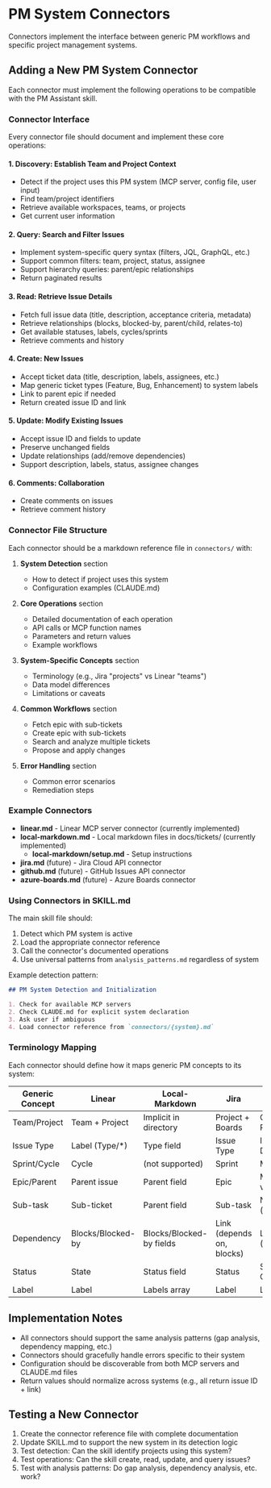 # PM System Connectors

Connectors implement the interface between generic PM workflows and specific project management systems.

## Adding a New PM System Connector

Each connector must implement the following operations to be compatible with the PM Assistant skill.

### Connector Interface

Every connector file should document and implement these core operations:

#### 1. Discovery: Establish Team and Project Context
- Detect if the project uses this PM system (MCP server, config file, user input)
- Find team/project identifiers
- Retrieve available workspaces, teams, or projects
- Get current user information

#### 2. Query: Search and Filter Issues
- Implement system-specific query syntax (filters, JQL, GraphQL, etc.)
- Support common filters: team, project, status, assignee
- Support hierarchy queries: parent/epic relationships
- Return paginated results

#### 3. Read: Retrieve Issue Details
- Fetch full issue data (title, description, acceptance criteria, metadata)
- Retrieve relationships (blocks, blocked-by, parent/child, relates-to)
- Get available statuses, labels, cycles/sprints
- Retrieve comments and history

#### 4. Create: New Issues
- Accept ticket data (title, description, labels, assignees, etc.)
- Map generic ticket types (Feature, Bug, Enhancement) to system labels
- Link to parent epic if needed
- Return created issue ID and link

#### 5. Update: Modify Existing Issues
- Accept issue ID and fields to update
- Preserve unchanged fields
- Update relationships (add/remove dependencies)
- Support description, labels, status, assignee changes

#### 6. Comments: Collaboration
- Create comments on issues
- Retrieve comment history

### Connector File Structure

Each connector should be a markdown reference file in `connectors/` with:

1. **System Detection** section
   - How to detect if project uses this system
   - Configuration examples (CLAUDE.md)

2. **Core Operations** section
   - Detailed documentation of each operation
   - API calls or MCP function names
   - Parameters and return values
   - Example workflows

3. **System-Specific Concepts** section
   - Terminology (e.g., Jira "projects" vs Linear "teams")
   - Data model differences
   - Limitations or caveats

4. **Common Workflows** section
   - Fetch epic with sub-tickets
   - Create epic with sub-tickets
   - Search and analyze multiple tickets
   - Propose and apply changes

5. **Error Handling** section
   - Common error scenarios
   - Remediation steps

### Example Connectors

- **linear.md** - Linear MCP server connector (currently implemented)
- **local-markdown.md** - Local markdown files in docs/tickets/ (currently implemented)
  - **local-markdown/setup.md** - Setup instructions
- **jira.md** (future) - Jira Cloud API connector
- **github.md** (future) - GitHub Issues API connector
- **azure-boards.md** (future) - Azure Boards connector

### Using Connectors in SKILL.md

The main skill file should:

1. Detect which PM system is active
2. Load the appropriate connector reference
3. Call the connector's documented operations
4. Use universal patterns from `analysis_patterns.md` regardless of system

Example detection pattern:
```markdown
## PM System Detection and Initialization

1. Check for available MCP servers
2. Check CLAUDE.md for explicit system declaration
3. Ask user if ambiguous
4. Load connector reference from `connectors/{system}.md`
```

### Terminology Mapping

Each connector should define how it maps generic PM concepts to its system:

| Generic Concept | Linear | Local-Markdown | Jira | GitHub |
|---|---|---|---|---|
| Team/Project | Team + Project | Implicit in directory | Project + Boards | Organization + Repository |
| Issue Type | Label (Type/*) | Type field | Issue Type | Issue or Discussion |
| Sprint/Cycle | Cycle | (not supported) | Sprint | Milestone |
| Epic/Parent | Parent issue | Parent field | Epic | Milestone/Project v2 |
| Sub-task | Sub-ticket | Parent field | Sub-task | Nested issue (linked) |
| Dependency | Blocks/Blocked-by | Blocks/Blocked-by fields | Link (depends on, blocks) | Link (dependency) |
| Status | State | Status field | Status | State (Open, Closed) |
| Label | Label | Labels array | Label | Label |

## Implementation Notes

- All connectors should support the same analysis patterns (gap analysis, dependency mapping, etc.)
- Connectors should gracefully handle errors specific to their system
- Configuration should be discoverable from both MCP servers and CLAUDE.md files
- Return values should normalize across systems (e.g., all return issue ID + link)

## Testing a New Connector

1. Create the connector reference file with complete documentation
2. Update SKILL.md to support the new system in its detection logic
3. Test detection: Can the skill identify projects using this system?
4. Test operations: Can the skill create, read, update, and query issues?
5. Test with analysis patterns: Do gap analysis, dependency analysis, etc. work?

